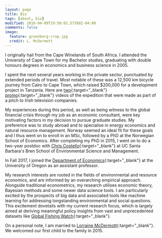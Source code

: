 ```yaml
---
layout: page
title: Bio
tags: [about, bio]
modified: 2016-04-09T19:50:01.573882-04:00
comments: false
image:
  feature: groenberg-crop.jpg
  credit: L. McDermott
---
```


I originally hail from the Cape Winelands of South Africa. I attended the University of Cape Town for my Bachelor studies, graduating with double honours degrees in economics and business science in 2005.

I spent the next several years working in the private sector, punctuated by extended periods of travel. Most notable of these was a 12,500 km bicycle journey from Cairo to Cape Town, which raised $200,000 for a development project in Tanzania. Here are [two](http://www.youtube.com/watch?v=BOFWtnCMnJw){:target="_blank"} [promo](http://www.youtube.com/watch?v=fL4JsEH_CJU){:target="_blank"} videos of the expedition that were made as part of a pitch to Irish television companies.

My experiences during this period, as well as being witness to the global financial crisis through my job as an economic consultant, were key motivating factors in my decision to pursue graduate studies. My preference was to study abroad and to specialise in energy economics and natural resource management. Norway seemed an ideal fit for these goals and I thus went on to enroll in an MSc, followed by a PhD at the Norwegian School of Economics. <!---
My direct supervisor was Professor [Øivind A. Nilsen](hhttps://www.nhh.no/en/employees/faculty/oivind-anti-nilsen/), while my PhD examination committee consisted of Professors [Linda Nøstbakken](https://www.nhh.no/en/employees/faculty/linda-nostbakken/){:target="_blank"} (chair), [Timo Goeschl](http://www.marsilius-kolleg.uni-heidelberg.de/fellows_en/goeschl_en.html){:target="_blank"} (external), and [Corbett Grainger](http://www.aae.wisc.edu/cagrainger/){:target="_blank"} (external).
-->
After completing my PhD in 2015, I went on to do a two-year postdoc with [Chris Costello](http://christopherjcostello.com/){:target="_blank"} at UC Santa Barbara's Bren School of Environmental Science and Management.

In Fall 2017, I joined the [Department of Economics](http://economics.uoregon.edu/){:target="_blank"} at the University of Oregon as an assistant professor.

My research interests are rooted in the fields of environmental and resource economics, and are informed by an overarching empirical approach. Alongside traditional econometrics, my research utilises economic theory, Bayesian methods and some newer data science tools. I am particularly excited by the prospects of big data and associated tools like machine learning for addressing longstanding environmental and social questions. This excitement dovetails with my current research focus, which is largely aimed at deriving meaningful policy insights from vast and unprecedented datasets like [Global Fishing Watch](http://globalfishingwatch.org/){:target="_blank"}.

On a personal note, I am married to [Lorraine McDermott](http://lorrainemcdermott.net/){:target="_blank"}. We welcomed our first child to the family in 2015.
